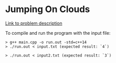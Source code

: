 # Jumping On Clouds
[Link to problem description](https://www.hackerrank.com/challenges/jumping-on-the-clouds/problem)


To compile and run the program with the input file:

```
> g++ main.cpp -o run.out -std=c++14
> ./run.out < input.txt (expected result: `4`)

> ./run.out < input2.txt (expected result: `3`)
```
